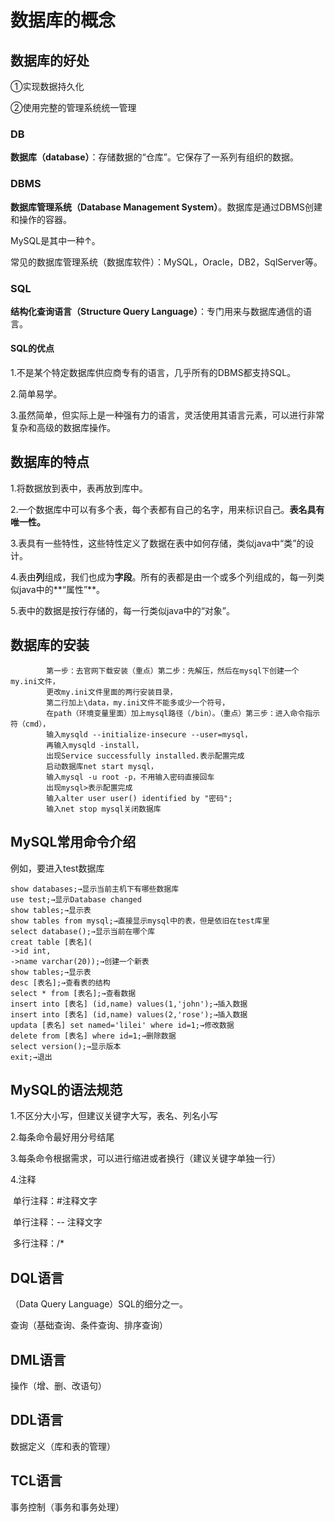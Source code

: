 # 数据库的概念

## 数据库的好处

①实现数据持久化

②使用完整的管理系统统一管理

### DB

**数据库（database）**：存储数据的“仓库”。它保存了一系列有组织的数据。

### DBMS

**数据库管理系统（Database Management System）**。数据库是通过DBMS创建和操作的容器。

MySQL是其中一种↑。

常见的数据库管理系统（数据库软件）：MySQL，Oracle，DB2，SqlServer等。

### SQL

**结构化查询语言（Structure Query Language）**：专门用来与数据库通信的语言。

#### SQL的优点

1.不是某个特定数据库供应商专有的语言，几乎所有的DBMS都支持SQL。

2.简单易学。

3.虽然简单，但实际上是一种强有力的语言，灵活使用其语言元素，可以进行非常复杂和高级的数据库操作。

## 数据库的特点

1.将数据放到表中，表再放到库中。

2.一个数据库中可以有多个表，每个表都有自己的名字，用来标识自己。**表名具有唯一性。**

3.表具有一些特性，这些特性定义了数据在表中如何存储，类似java中“类”的设计。

4.表由**列**组成，我们也成为**字段**。所有的表都是由一个或多个列组成的，每一列类似java中的**“属性”**。

5.表中的数据是按行存储的，每一行类似java中的“对象”。

## 数据库的安装

```
		第一步：去官网下载安装（重点）第二步：先解压，然后在mysql下创建一个my.ini文件，
		更改my.ini文件里面的两行安装目录，
		第二行加上\data，my.ini文件不能多或少一个符号，
		在path（环境变量里面）加上mysql路径（/bin）。（重点）第三步：进入命令指示符（cmd），
		输入mysqld --initialize-insecure --user=mysql，
		再输入mysqld -install，
		出现Service successfully installed.表示配置完成
		启动数据库net start mysql，
		输入mysql -u root -p，不用输入密码直接回车
		出现mysql>表示配置完成
		输入alter user user() identified by "密码";
		输入net stop mysql关闭数据库
```

## MySQL常用命令介绍

例如，要进入test数据库

```mysql
show databases;→显示当前主机下有哪些数据库
use test;→显示Database changed
show tables;→显示表
show tables from mysql;→直接显示mysql中的表，但是依旧在test库里
select database();→显示当前在哪个库
creat table [表名](
->id int,
->name varchar(20));→创建一个新表
show tables;→显示表
desc [表名];→查看表的结构
select * from [表名];→查看数据
insert into [表名] (id,name) values(1,'john');→插入数据
insert into [表名] (id,name) values(2,'rose');→插入数据
updata [表名] set named='lilei' where id=1;→修改数据
delete from [表名] where id=1;→删除数据
select version();→显示版本
exit;→退出
```

## MySQL的语法规范

1.不区分大小写，但建议关键字大写，表名、列名小写

2.每条命令最好用分号结尾

3.每条命令根据需求，可以进行缩进或者换行（建议关键字单独一行）

4.注释

​		单行注释：#注释文字

​		单行注释：-- 注释文字

​		多行注释：/*

## DQL语言

（Data Query Language）SQL的细分之一。

查询（基础查询、条件查询、排序查询）

## DML语言

操作（增、删、改语句）

## DDL语言

数据定义（库和表的管理）

## TCL语言

事务控制（事务和事务处理）

